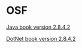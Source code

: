 # OSF

[Java book version 2.8.4.2](https://github.com/coshri/OSF/raw/master/downloads/JavaBook.7z)

[DotNet book version 2.8.4.2](https://github.com/coshri/OSF/raw/master/downloads/dotNetBook.7z)
